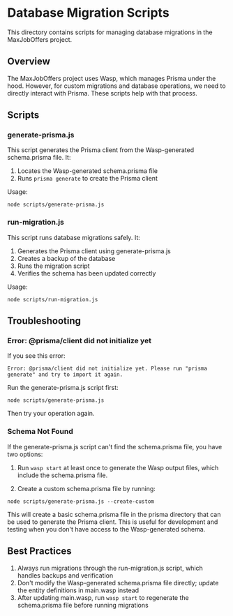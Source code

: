 # Database Migration Scripts

This directory contains scripts for managing database migrations in the MaxJobOffers project.

## Overview

The MaxJobOffers project uses Wasp, which manages Prisma under the hood. However, for custom migrations and database operations, we need to directly interact with Prisma. These scripts help with that process.

## Scripts

### generate-prisma.js

This script generates the Prisma client from the Wasp-generated schema.prisma file. It:

1. Locates the Wasp-generated schema.prisma file
2. Runs `prisma generate` to create the Prisma client

Usage:
```
node scripts/generate-prisma.js
```

### run-migration.js

This script runs database migrations safely. It:

1. Generates the Prisma client using generate-prisma.js
2. Creates a backup of the database
3. Runs the migration script
4. Verifies the schema has been updated correctly

Usage:
```
node scripts/run-migration.js
```

## Troubleshooting

### Error: @prisma/client did not initialize yet

If you see this error:
```
Error: @prisma/client did not initialize yet. Please run "prisma generate" and try to import it again.
```

Run the generate-prisma.js script first:
```
node scripts/generate-prisma.js
```

Then try your operation again.

### Schema Not Found

If the generate-prisma.js script can't find the schema.prisma file, you have two options:

1. Run `wasp start` at least once to generate the Wasp output files, which include the schema.prisma file.

2. Create a custom schema.prisma file by running:
```
node scripts/generate-prisma.js --create-custom
```

This will create a basic schema.prisma file in the prisma directory that can be used to generate the Prisma client. This is useful for development and testing when you don't have access to the Wasp-generated schema.

## Best Practices

1. Always run migrations through the run-migration.js script, which handles backups and verification
2. Don't modify the Wasp-generated schema.prisma file directly; update the entity definitions in main.wasp instead
3. After updating main.wasp, run `wasp start` to regenerate the schema.prisma file before running migrations

